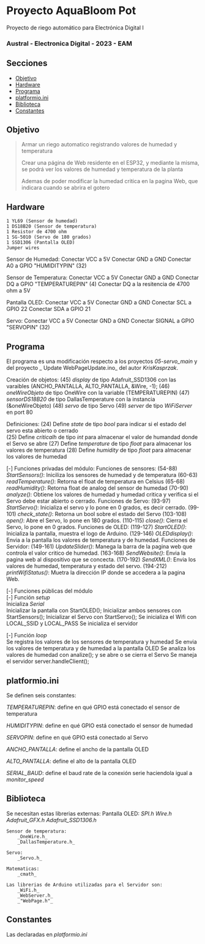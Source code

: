 # Proyecto AquaBloom Pot
Proyecto de riego automático para Electrónica Digital I

### Austral - Electronica Digital - 2023 - EAM


## Secciones

- [Objetivo](#objetivo)
- [Hardware](#hardware)
- [Programa](#programa)
- [platformio.ini](#platformio.ini)
- [Biblioteca](#biblioteca)
- [Constantes](#constantes)


## Objetivo

>   Armar un riego automatico registrando valores de humedad y temperatura
> 
>   Crear una página de Web residente en el ESP32, y mediante la misma, se podrá ver los valores de humedad y temperatura de la planta
> 
>   Ademas de poder modificar la humedad critica en la pagina Web, que indicara cuando se abrira el gotero   

## Hardware
	1 YL69 (Sensor de humedad)
 	1 DS18B20 (Sensor de temperatura)
	1 Resistor de 4700 ohm
	1 SG-5010 (Servo de 180 grados)
	1 SSD1306 (Pantalla OLED)
	Jumper wires

  Sensor de Humedad:
    Conectar VCC a 5V
    Conectar GND a GND
    Conectar A0 a GPIO "HUMIDITYPIN" (32)

  Sensor de Temperatura:
    Conectar VCC a 5V
    Conectar GND a GND
    Conectar DQ a GPIO "TEMPERATUREPIN" (4)
    Conectar DQ a la resitencia de 4700 ohm a 5V

  Pantalla OLED:
    Conectar VCC a 5V
    Conectar GND a GND
    Conectar SCL a GPIO 22
    Conectar SDA a GPIO 21

  Servo:
    Conectar VCC a 5V
    Conectar GND a GND
    Conectar SIGNAL a GPIO "SERVOPIN" (32)
    

## Programa

 El programa es una modificación respecto a los proyectos _05-servo_main_ y del proyecto _ Update WebPageUpdate.ino_ del autor _KrisKasprzak_.    

 Creación de objetos:
   (45) _display_ de tipo Adafruit_SSD1306 con las varaibles (ANCHO_PANTALLA, ALTO_PANTALLA, &Wire, -1);
   (46) _oneWireObjeto_ de tipo OneWire con la variable (TEMPERATUREPIN)
   (47) _sensorDS18B20_ de tipo DallasTemperature con la instancia (&oneWireObjeto)
   (48) _servo_ de tipo Servo
   (49) _server_ de tipo _WiFiServer_ en port 80  

 Definiciones: 
   (24) Define _state_ de tipo _bool_ para indicar si el estado del servo esta abierto o cerrado  
   (25) Define _criticalh_ de tipo _int_ para almacenar el valor de humandad donde el Servo se abre
   (27) Define _temperature_ de tipo _float_ para almacenar los valores de temperatura
   (28) Define _humidity_ de tipo _float_ para almacenar los valores de humedad 
   

 [-] Funciones privadas del módulo: 
    Funciones de sensores:
        (54-88) _StartSensors()_: Iniciliza los sensores de humedad y de temperatura
        (60-63) _readTemperature()_: Retorna el float de temperatura en Celsius 
        (65-68) _readHumidity()_: Retorna float de analog del sensor de humedad
        (70-90) _analyze()_: Obtiene los valores de humedad y humedad critica y verifica si el Servo debe estar abierto o cerrado.
   Funciones de Servo:
        (93-97) _StartServo()_: Inicializa el servo y lo pone en 0 grados, es decir cerrado.
        (99-101) _check_state()_: Retorna un bool sobre el estado del Servo
        (103-108) _open()_: Abre el Servo, lo pone en 180 grados.
        (110-115) _close()_: Cierra el Servo, lo pone en 0 grados.
    Funciones de OLED:
        (119-127) _StartOLED()_: Inicializa la pantalla, muestra el logo de Arduino.
        (129-146) _OLEDdisplay()_: Envia a la pantalla los valores de temperatura y de humedad.
    Funciones de Servidor:
        (149-161) _UpdateSlider()_: Manega la barra de la pagina web que controla el valor critico de humedad.
        (163-168) _SendWebsite()_: Envia la pagina web al dispositivo que se concecta.
        (170-192) _SendXML()_: Envia los valores de humedad, temperatura y estado del servo.
        (194-212) _printWifiStatus()_: Muetra la dirección IP donde se accedera a la pagina Web.

 [-] Funciones públicas del módulo  
  [-] Función _setup_  
   Inicializa _Serial_  
   Inicializar la pantalla con StartOLED();
   Inicializar ambos sensores con StartSensors(); 
   Inicializar el Servo con StartServo(); 
   Se inicializa el Wifi con LOCAL_SSID y LOCAL_PASS 
   Se inicializa el servidor  

  [-] Función _loop_  
   Se registra los valores de los sensores de temperatura y humedad
   Se envia los valores de temperatura y de humedad a la pantalla OLED
   Se analiza los valores de humedad con analize(); y se abre o se cierra el Servo
   Se maneja el servidor server.handleClient();


## platformio.ini
Se definen seis constantes:

   _TEMPERATUREPIN_: define en qué GPIO está conectado el sensor de temperatura
   
   _HUMIDITYPIN_: define en qué GPIO está conectado el sensor de humedad
   
   _SERVOPIN_: define en qué GPIO está conectado al Servo
   
   _ANCHO_PANTALLA_: define el ancho de la pantalla OLED
   
   _ALTO_PANTALLA_: define el alto de la pantalla OLED
   
   _SERIAL_BAUD_: define el baud rate de la conexión serie haciendola igual a _monitor_speed_    


## Biblioteca

Se necesitan estas librerias externas:
    Pantalla OLED:
        _SPI.h_
        _Wire.h_
        _Adafruit_GFX.h_
        _Adafruit_SSD1306.h_
    
    Sensor de temperatura:
        _OneWire.h_
        _DallasTemperature.h_
    
    Servo:
        _Servo.h_
    
    Matematicas:
        _cmath_

    Las librerias de Arduino utilizadas para el Servidor son:
        _WiFi.h_
        _WebServer.h_
        _"WebPage.h"_

## Constantes

   Las declaradas en _platformio.ini_


